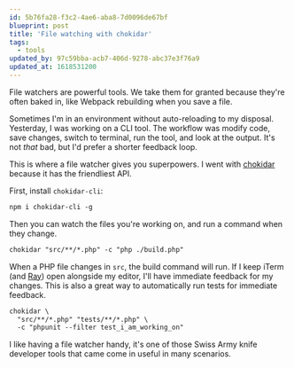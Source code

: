 ```yaml
---
id: 5b76fa28-f3c2-4ae6-aba8-7d0096de67bf
blueprint: post
title: 'File watching with chokidar'
tags:
  - tools
updated_by: 97c59bba-acb7-406d-9278-abc37e3f76a9
updated_at: 1618531200
---
```

File watchers are powerful tools. We take them for granted because they're often baked in, like Webpack rebuilding when you save a file.

Sometimes I'm in an environment without auto-reloading to my disposal. Yesterday, I was working on a CLI tool. The workflow was modify code, save changes, switch to terminal, run the tool, and look at the output. It's not _that_ bad, but I'd prefer a shorter feedback loop.

<!--more-->

This is where a file watcher gives you superpowers. I went with [chokidar](https://github.com/paulmillr/chokidar) because it has the friendliest API.

First, install `chokidar-cli`:

```txt
npm i chokidar-cli -g
```

Then you can watch the files you're working on, and run a command when they change.

```txt
chokidar "src/**/*.php" -c "php ./build.php"
```

When a PHP file changes in `src`, the build command will run. If I keep iTerm (and [Ray](https://myray.app)) open alongside my editor, I'll have immediate feedback for my changes. This is also a great way to automatically run tests for immediate feedback.

```txt
chokidar \
  "src/**/*.php" "tests/**/*.php" \
  -c "phpunit --filter test_i_am_working_on"
```

I like having a file watcher handy, it's one of those Swiss Army knife developer tools that came come in useful in many scenarios.